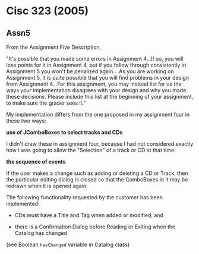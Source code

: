# Cisc 323 (2005)

## Assn5

From the Assignment Five Description,

"It's possible that you made some errors in Assignment 4...If so, you will lose points for it in Assignment 4, but if you follow through consistently in Assignment 5 you won't be penalized again....As you are working on Assignment 5, it is quite possible that you will find problems in your design from Assignment 4...For this assignment, you may instead list for us the ways your implementation disagrees with your design and why you made these decisions. Please include this list at the beginning of your assignment, to make sure the grader sees it."

My implementation differs from the one proposed in my assignment four in these two ways:

**use of JComboBoxes to select tracks and CDs**

I didn't draw these in assignment four, because I had not considered exactly how I was going to allow the "Selection" of a track or CD at that time.

**the sequence of events**

If the user makes a change such as adding or deleting a CD or Track, then the particular editing dialog is closed so that the ComboBoxes in it may be redrawn when it is opened again.



The following functionality requested by the customer has been implemented:

- CDs must have a Title and Tag when added or modified, and

- there is a Confirmation Dialog before Reading or Exiting when the Catalog has changed

(see Boolean `hasChanged` variable in Catalog class)
